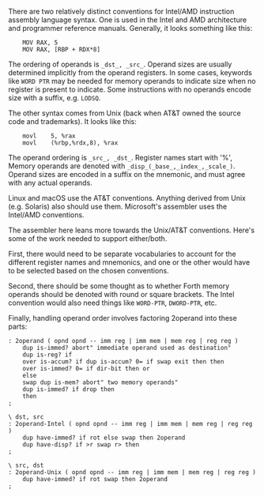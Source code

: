 There are two relatively distinct conventions for Intel/AMD instruction
assembly language syntax.  One is used in the Intel and AMD architecture
and programmer reference manuals.  Generally, it looks something like
this:
```
	MOV	RAX, 5
	MOV	RAX, [RBP + RDX*8]
```
The ordering of operands is `_dst_, _src_`.  Operand sizes are usually
determined implicitly from the operand registers.  In some cases,
keywords like `WORD PTR` may be needed for memory operands to indicate
size when no register is present to indicate.  Some instructions with no
operands encode size with a suffix, e.g. `LODSQ`.

The other syntax comes from Unix (back when AT&T owned the source code
and trademarks).  It looks like this:
```
	movl	5, %rax
	movl	(%rbp,%rdx,8), %rax
```
The operand ordering is `_src_, _dst_`.  Register names start with '%',
Memory operands are denoted with `_disp_(_base_,_index_,_scale_)`.
Operand sizes are encoded in a suffix on the mnemonic, and must agree
with any actual operands.

Linux and macOS use the AT&T conventions.  Anything derived from Unix
(e.g. Solaris) also should use them.  Microsoft's assembler uses the
Intel/AMD conventions.

The assembler here leans more towards the Unix/AT&T conventions.
Here's some of the work needed to support either/both.

First, there would need to be separate vocabularies to account for
the different register names and mnemonics, and one or the other would
have to be selected based on the chosen conventions.

Second, there should be some thought as to whether Forth memory
operands should be denoted with round or square brackets.  The
Intel convention would also need things like `WORD-PTR`, `DWORD-PTR`,
etc.

Finally, handling operand order involves factoring 2operand into these
parts:
```
: 2operand ( opnd opnd -- imm reg | imm mem | mem reg | reg reg )
    dup is-immed? abort" immediate operand used as destination"
    dup is-reg? if
	over is-accum? if dup is-accum? 0= if swap exit then then
	over is-immed? 0= if dir-bit then or
    else
	swap dup is-mem? abort" two memory operands"
	dup is-immed? if drop then
    then
;

\ dst, src
: 2operand-Intel ( opnd opnd -- imm reg | imm mem | mem reg | reg reg )
    dup have-immed? if rot else swap then 2operand
    dup have-disp? if >r swap r> then
;

\ src, dst
: 2operand-Unix ( opnd opnd -- imm reg | imm mem | mem reg | reg reg )
    dup have-immed? if rot swap then 2operand
;
```
